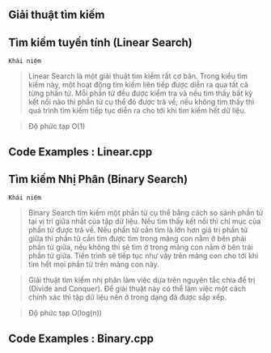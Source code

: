 ## Giải thuật tìm kiếm 

## Tìm kiếm tuyến tính (Linear Search)

` Khái niệm `
>Linear Search là một giải thuật tìm kiếm rất cơ bản. Trong kiểu tìm kiếm này, một hoạt động tìm kiếm liên tiếp được diễn ra qua tất cả từng phần tử. Mỗi phần tử đều được kiểm tra và nếu tìm thấy bất kỳ kết nối nào thì phần tử cụ thể đó được trả về; nếu không tìm thấy thì quá trình tìm kiếm tiếp tục diễn ra cho tới khi tìm kiếm hết dữ liệu.

>Độ phức tạp O(1)

## Code Examples : Linear.cpp

## Tìm kiếm Nhị Phân (Binary Search)

` Khái niệm `
>Binary Search tìm kiếm một phần tử cụ thể bằng cách so sánh phần tử tại vị trí giữa nhất của tập dữ liệu. Nếu tìm thấy kết nối thì chỉ mục của phần tử được trả về. Nếu phần tử cần tìm là lớn hơn giá trị phần tử giữa thì phần tử cần tìm được tìm trong mảng con nằm ở bên phải phần tử giữa, nếu không thì sẽ tìm ở trong mảng con nằm ở bên trái phần tử giữa. Tiến trình sẽ tiếp tục như vậy trên mảng con cho tới khi tìm hết mọi phần tử trên mảng con này.

>Giải thuật tìm kiếm nhị phân làm việc dựa trên nguyên tắc chia để trị (Divide and Conquer). Để giải thuật này có thể làm việc một cách chính xác thì tập dữ liệu nên ở trong dạng đã được sắp xếp.

>Độ phức tạp O(log(n))

## Code Examples : Binary.cpp